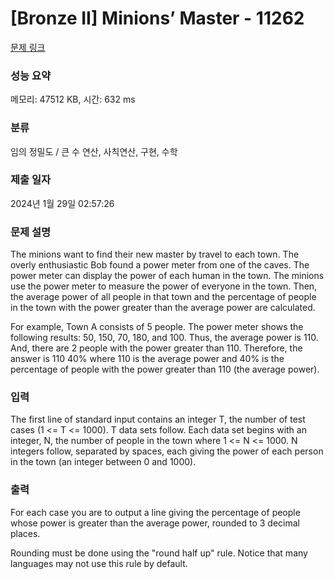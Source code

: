 # [Bronze II] Minions’ Master - 11262 

[문제 링크](https://www.acmicpc.net/problem/11262) 

### 성능 요약

메모리: 47512 KB, 시간: 632 ms

### 분류

임의 정밀도 / 큰 수 연산, 사칙연산, 구현, 수학

### 제출 일자

2024년 1월 29일 02:57:26

### 문제 설명

<p>The minions want to find their new master by travel to each town. The overly enthusiastic Bob found a power meter from one of the caves. The power meter can display the power of each human in the town. The minions use the power meter to measure the power of everyone in the town. Then, the average power of all people in that town and the percentage of people in the town with the power greater than the average power are calculated.</p>

<p>For example, Town A consists of 5 people. The power meter shows the following results: 50, 150, 70, 180, and 100. Thus, the average power is 110. And, there are 2 people with the power greater than 110. Therefore, the answer is 110 40% where 110 is the average power and 40% is the percentage of people with the power greater than 110 (the average power).</p>

### 입력 

 <p>The first line of standard input contains an integer T, the number of test cases (1 <= T <= 1000). T data sets follow. Each data set begins with an integer, N, the number of people in the town where 1 <= N <= 1000. N integers follow, separated by spaces, each giving the power of each person in the town (an integer between 0 and 1000).</p>

### 출력 

 <p>For each case you are to output a line giving the percentage of people whose power is greater than the average power, rounded to 3 decimal places.</p>

<p>Rounding must be done using the "round half up" rule. Notice that many languages may not use this rule by default.</p>

